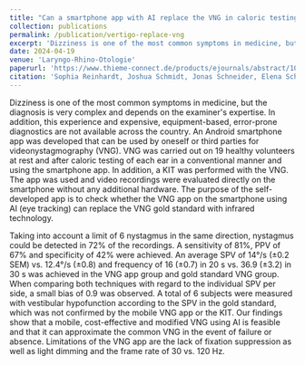 ```yaml
---
title: "Can a smartphone app with AI replace the VNG in caloric testing?"
collection: publications
permalink: /publication/vertigo-replace-vng
excerpt: 'Dizziness is one of the most common symptoms in medicine, but the diagnosis is very complex and depends on the examiner&apos;s expertise. In addition, this experience and expensive, equipment-based, error-prone diagnostics are not available across the country. An Android smartphone app was developed that can be used by oneself or third parties for videonystagmography (VNG). VNG was carried out on 19 healthy volunteers at rest and after caloric testing of each ear in a conventional manner and using the smartphone app.'
date: 2024-04-19
venue: 'Laryngo-Rhino-Otologie'
paperurl: 'https://www.thieme-connect.de/products/ejournals/abstract/10.1055/s-0044-1784589'
citation: 'Sophia Reinhardt, Joshua Schmidt, Jonas Schneider, Elena Schulte, Michael Leuschel, Christiane Schüle and Jörg Schipper. (2023). &quot;Can a smartphone app with AI replace the VNG in caloric testing?&quot; <i>Laryngo-Rhino-Otologie 103, 95th Annual Meeting German Society of Oto-Rhino-Laryngology, Head and Neck Surgery e. V., Bonn</i>.'
---
```


Dizziness is one of the most common symptoms in medicine, but the diagnosis is very complex and depends on the examiner&apos;s expertise. In addition, this experience and expensive, equipment-based, error-prone diagnostics are not available across the country.
An Android smartphone app was developed that can be used by oneself or third parties for videonystagmography (VNG). VNG was carried out on 19 healthy volunteers at rest and after caloric testing of each ear in a conventional manner and using the smartphone app. In addition, a KIT was performed with the VNG. The app was used and video recordings were evaluated directly on the smartphone without any additional hardware. The purpose of the self-developed app is to check whether the VNG app on the smartphone using AI (eye tracking) can replace the VNG gold standard with infrared technology.

Taking into account a limit of 6 nystagmus in the same direction, nystagmus could be detected in 72% of the recordings. A sensitivity of 81%, PPV of 67% and specificity of 42% were achieved. An average SPV of 14°/s (±0.2 SEM) vs. 12.4°/s (±0.8) and frequency of 16 (±0.7) in 20 s vs. 36.9 (±3.2) in 30 s was achieved in the VNG app group and gold standard VNG group. When comparing both techniques with regard to the individual SPV per side, a small bias of 0.9 was observed. A total of 6 subjects were measured with vestibular hypofunction according to the SPV in the gold standard, which was not confirmed by the mobile VNG app or the KIT.
Our findings show that a mobile, cost-effective and modified VNG using AI is feasible and that it can approximate the common VNG in the event of failure or absence. Limitations of the VNG app are the lack of fixation suppression as well as light dimming and the frame rate of 30 vs. 120 Hz.